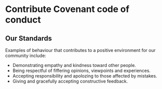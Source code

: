 # Contribute Covenant code of conduct

## Our Standards
Examples of behaviour that contributes to a positive environment for our community include:
- Demonstrating empathy and kindness toward other people.
- Being respectful of fiffering opinions, viewpoints and experiences.
- Accepting responsibility and apolozing to those affected by mistakes.
- Giving and gracefully accepting constructive feedback.
